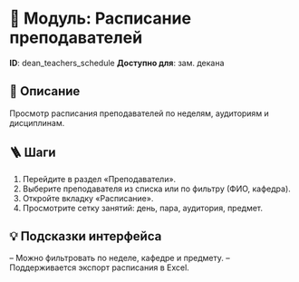 # 📘 Модуль: Расписание преподавателей
**ID**: dean_teachers_schedule
**Доступно для**: зам. декана

## 📝 Описание
Просмотр расписания преподавателей по неделям, аудиториям и дисциплинам.

## 🪜 Шаги
1. Перейдите в раздел «Преподаватели».
2. Выберите преподавателя из списка или по фильтру (ФИО, кафедра).
3. Откройте вкладку «Расписание».
4. Просмотрите сетку занятий: день, пара, аудитория, предмет.

## 💡 Подсказки интерфейса
– Можно фильтровать по неделе, кафедре и предмету.
– Поддерживается экспорт расписания в Excel.

